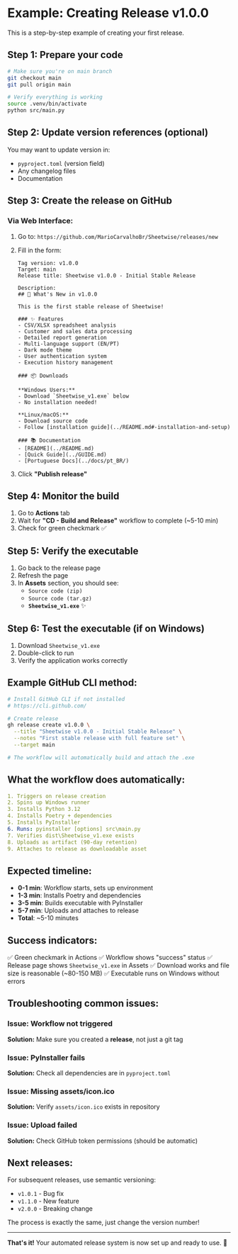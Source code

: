 # Example: Creating Release v1.0.0

This is a step-by-step example of creating your first release.

## Step 1: Prepare your code

```bash
# Make sure you're on main branch
git checkout main
git pull origin main

# Verify everything is working
source .venv/bin/activate
python src/main.py
```

## Step 2: Update version references (optional)

You may want to update version in:
- `pyproject.toml` (version field)
- Any changelog files
- Documentation

## Step 3: Create the release on GitHub

### Via Web Interface:

1. Go to: `https://github.com/MarioCarvalhoBr/Sheetwise/releases/new`

2. Fill in the form:
   ```
   Tag version: v1.0.0
   Target: main
   Release title: Sheetwise v1.0.0 - Initial Stable Release
   
   Description:
   ## 🎉 What's New in v1.0.0
   
   This is the first stable release of Sheetwise!
   
   ### ✨ Features
   - CSV/XLSX spreadsheet analysis
   - Customer and sales data processing
   - Detailed report generation
   - Multi-language support (EN/PT)
   - Dark mode theme
   - User authentication system
   - Execution history management
   
   ### 📦 Downloads
   
   **Windows Users:**
   - Download `Sheetwise_v1.exe` below
   - No installation needed!
   
   **Linux/macOS:**
   - Download source code
   - Follow [installation guide](../README.md#-installation-and-setup)
   
   ### 📚 Documentation
   - [README](../README.md)
   - [Quick Guide](../GUIDE.md)
   - [Portuguese Docs](../docs/pt_BR/)
   ```

3. Click **"Publish release"**

## Step 4: Monitor the build

1. Go to **Actions** tab
2. Wait for **"CD - Build and Release"** workflow to complete (~5-10 min)
3. Check for green checkmark ✅

## Step 5: Verify the executable

1. Go back to the release page
2. Refresh the page
3. In **Assets** section, you should see:
   - `Source code (zip)`
   - `Source code (tar.gz)`
   - **`Sheetwise_v1.exe`** ✨

## Step 6: Test the executable (if on Windows)

1. Download `Sheetwise_v1.exe`
2. Double-click to run
3. Verify the application works correctly

## Example GitHub CLI method:

```bash
# Install GitHub CLI if not installed
# https://cli.github.com/

# Create release
gh release create v1.0.0 \
  --title "Sheetwise v1.0.0 - Initial Stable Release" \
  --notes "First stable release with full feature set" \
  --target main

# The workflow will automatically build and attach the .exe
```

## What the workflow does automatically:

```yaml
1. Triggers on release creation
2. Spins up Windows runner
3. Installs Python 3.12
4. Installs Poetry + dependencies
5. Installs PyInstaller
6. Runs: pyinstaller [options] src\main.py
7. Verifies dist\Sheetwise_v1.exe exists
8. Uploads as artifact (90-day retention)
9. Attaches to release as downloadable asset
```

## Expected timeline:

- **0-1 min**: Workflow starts, sets up environment
- **1-3 min**: Installs Poetry and dependencies
- **3-5 min**: Builds executable with PyInstaller
- **5-7 min**: Uploads and attaches to release
- **Total**: ~5-10 minutes

## Success indicators:

✅ Green checkmark in Actions
✅ Workflow shows "success" status
✅ Release page shows `Sheetwise_v1.exe` in Assets
✅ Download works and file size is reasonable (~80-150 MB)
✅ Executable runs on Windows without errors

## Troubleshooting common issues:

### Issue: Workflow not triggered
**Solution:** Make sure you created a **release**, not just a git tag

### Issue: PyInstaller fails
**Solution:** Check all dependencies are in `pyproject.toml`

### Issue: Missing assets/icon.ico
**Solution:** Verify `assets/icon.ico` exists in repository

### Issue: Upload failed
**Solution:** Check GitHub token permissions (should be automatic)

## Next releases:

For subsequent releases, use semantic versioning:
- `v1.0.1` - Bug fix
- `v1.1.0` - New feature
- `v2.0.0` - Breaking change

The process is exactly the same, just change the version number!

---

**That's it!** Your automated release system is now set up and ready to use. 🚀
